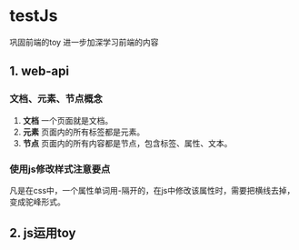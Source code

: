 # testJs
巩固前端的toy
进一步加深学习前端的内容
## 1. web-api
### 文档、元素、节点概念
1. **文档**
一个页面就是文档。
2. **元素**
页面内的所有标签都是元素。
3. **节点**
页面内的所有内容都是节点，包含标签、属性、文本。
### 使用js修改样式注意要点
凡是在css中，一个属性单词用-隔开的，在js中修改该属性时，需要把横线去掉，变成驼峰形式。
## 2. js运用toy
